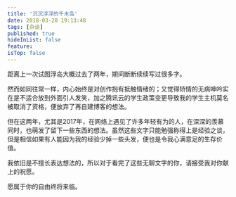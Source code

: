 ```yaml
---
title: '沉沉浮浮的千木岛'
date: 2018-03-20 19:13:48
tags: [杂谈]
published: true
hideInList: false
feature: 
isTop: false
---
```

距离上一次试图浮岛大概过去了两年，期间断断续续写过很多字。

然而如同往常一样，内心始终是对创作抱有抵触情绪的；又觉得矫情的无病呻吟实在是不适合放到外面引人发笑，加之腾讯云的学生政策变更导致我的学生主机莫名被取消了资格，便放弃了再自建博客的想法。

但在这两年，尤其是2017年，在网络上遇见了许多年轻有为的人，在深深的羡慕同时，也萌发了留下一些东西的想法。虽然这些文字只能勉强称得上是经验之谈，但是相信如果有人能因为我的经验少掉一些头发，便也是令我心满意足的生存价值。

我依旧是不擅长表达想法的，所以对于看完了这些无聊文字的你，请接受我对你献上的祝愿。

愿属于你的自由终将来临。
